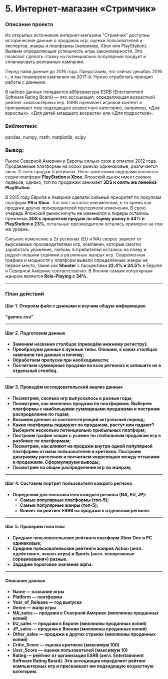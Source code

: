 # 5. Интернет-магазин «Стримчик»
### Описание проекта
Из открытых источников интернет-магазина "Стримчик" доступны исторические данные о продажах игр, оценки пользователей и экспертов, жанры и платформы (например, Xbox или PlayStation). Выявим определяющие успешность игры закономерности. Это позволит сделать ставку на потенциально популярный продукт и спланировать рекламные кампании.

Перед нами данные до 2016 года. Представим, что сейчас декабрь 2016 г., и мы планируем кампанию на 2017-й. Нужно отработать принцип работы с данными.

В наборе данных попадается аббревиатура ESRB (Entertainment Software Rating Board) — это ассоциация, определяющая возрастной рейтинг компьютерных игр. ESRB оценивает игровой контент и присваивает ему подходящую возрастную категорию, например, «Для взрослых», «Для детей младшего возраста» или «Для подростков».

### Библиотеки:
pandas, numpy, math, matplotlib, scipy

### Вывод:
Рынок Северной Америки и Европы сильно схож в отметке 2012 года. Продаваемые платформы на обоих рынках одиннаковые, различается лишь % всех продаж в регионах. Явно заметными лидерами являются серии платформ <b>PlayStation и Xbox</b>. Японский рынок имеет схожих лидеров, однако, топ по продажам занимает <b>3DS и опять же линейка PlayStation</b>.
        
В 2015 году Европа и Америка сделали сильный приоритет по покупкам платформ <b>PS и Xbox</b>. Топ лист остался неизменным, в то время как продажи других производителей претерпели изменения. В свою очередь Японский рынок ничуть не изменился и лидеры остались прежними <b>3DS с процентом продаж по общему рынку в 44% и PlayStation в 23%</b>, остальные прозиводители остались примерно на том же уровне.
        
Сильное изменение в 2х регионах (EU и NA) скорее зависит от выускаемых производителями игр, компании, которые смогли заработать уважение, любовь потребителей остались на плаву и радуют новыми сериями в различных жанрах игр. Современная графика и мощностя у платформ вывели определённые жанры на первое место, такие как <b>Shooter</b> с процентами <b>22.4% и 24.5%</b> в Европе и Северной Америке соответственно. В Японии самым популярным жанром является <b>Role-Playing с 34%<b/>.
        
---
### План действий
#### Шаг 1. Откроем файл с данными и изучим общую информацию
"games.csv"

---
#### Шаг 2. Подготовим данные
- Заменим названия столбцов (приведём нижнему регистру);
- Преобразуем данные в нужные типы. Опишим, в каких столбцах заменили тип данных и почему;
- Обработаем пропуски при необходимости:
- Посчитаем суммарные продажи во всех регионах и запишите их в отдельный столбец.
---
#### Шаг 3. Проведём исследовательский анализ данных
- Посмотрим, сколько игр выпускалось в разные годы;
- Посмотрим, как менялись продажи по платформам. Выберем платформы с наибольшими суммарными продажами и построим распределение по годам;
- Возьмем данные за соответствующий актуальный период;
- Какие платформы лидируют по продажам, растут или падают? Выберите несколько потенциально прибыльных платформ;
- Построим график «ящик с усами» по глобальным продажам игр в разбивке по платформам;
- Посмотрим, как влияют на продажи внутри одной популярной платформы отзывы пользователей и критиков. Построим диаграмму рассеяния и посчитаем корреляцию между отзывами и продажами. Сформулируем выводы;
- Посмотрим на общее распределение игр по жанрам;

---
#### Шаг 4. Составим портрет пользователя каждого региона
- Определим для пользователя каждого региона (NA, EU, JP):
  - Самые популярные платформы (топ-5);
  - Самые популярные жанры (топ-5);
  - Влияет ли рейтинг ESRB на продажи в отдельном регионе.

---
#### Шаг 5. Проверим гипотезы
- Средние пользовательские рейтинги платформ Xbox One и PC одинаковые;
- Средние пользовательские рейтинги жанров Action (англ. «действие», экшен-игры) и Sports (англ. «спортивные соревнования») разные.
- Зададим пороговое значение alpha.

---
#### Описание данных
- Name — название игры
- Platform — платформа
- Year_of_Release — год выпуска
- Genre — жанр игры
- NA_sales — продажи в Северной Америке (миллионы проданных копий)
- EU_sales — продажи в Европе (миллионы проданных копий)
- JP_sales — продажи в Японии (миллионы проданных копий)
- Other_sales — продажи в других странах (миллионы проданных копий)
- Critic_Score — оценка критиков (максимум 100)
- User_Score — оценка пользователей (максимум 10)
- Rating — рейтинг от организации ESRB (англ. Entertainment Software Rating Board). Эта ассоциация определяет рейтинг компьютерных игр и присваивает им подходящую возрастную категорию.
